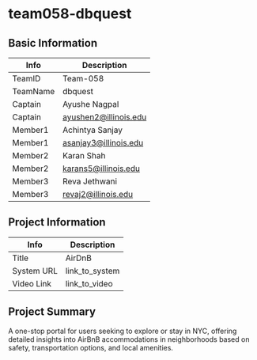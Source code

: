 # team058-dbquest

## Basic Information

|   Info      |        Description     |
| ----------- | ---------------------- |
| TeamID      |        Team-058        |
| TeamName    |         dbquest        |
| Captain     |      Ayushe Nagpal     |
| Captain     | ayushen2@illinois.edu  |
| Member1     |    Achintya Sanjay     |
| Member1     | asanjay3@illinois.edu  |
| Member2     |       Karan Shah       |
| Member2     |  karans5@illinois.edu  |
| Member3     |      Reva Jethwani     |
| Member3     |  revaj2@illinois.edu   |

## Project Information

|   Info      |        Description     |
| ----------- | ---------------------- |
|  Title      |         AirDnB         |
| System URL  |      link_to_system    |
| Video Link  |      link_to_video     |

## Project Summary

A one-stop portal for users seeking to explore or stay in NYC, offering detailed insights into AirBnB accommodations in neighborhoods based on safety, transportation options, and local amenities. 

